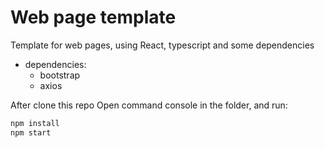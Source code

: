 # Web page template
 Template for web pages, using React, typescript and some dependencies

 + dependencies:
    - bootstrap
    - axios


After clone this repo
Open command console in the folder, and run:

```bash
npm install
npm start
```